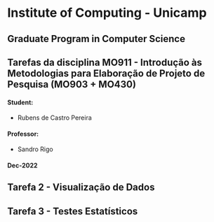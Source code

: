 # Institute of Computing - Unicamp
## Graduate Program in Computer Science

## **Tarefas da disciplina MO911 - Introdução às Metodologias para Elaboração de Projeto de Pesquisa (MO903 + MO430)**

#### **Student**:
- Rubens de Castro Pereira

#### **Professor**:
- Sandro Rigo 

#### **Dec-2022**

## Tarefa 2 - Visualização de Dados



## Tarefa 3 - Testes Estatísticos

